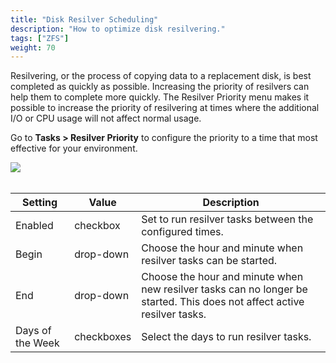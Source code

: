 ```yaml
---
title: "Disk Resilver Scheduling"
description: "How to optimize disk resilvering."
tags: ["ZFS"]
weight: 70
---
```


Resilvering, or the process of copying data to a replacement disk, is best completed as quickly as possible.
Increasing the priority of resilvers can help them to complete more quickly.
The Resilver Priority menu makes it possible to increase the priority of resilvering at times where the additional I/O or CPU usage will not affect normal usage.

Go to **Tasks > Resilver Priority** to configure the priority to a time that most effective for your environment.

<img src="/images/TasksResilverPriority.png">
<br><br>

| Setting | Value | Description |
|---------|-------|-------------|
| Enabled |	checkbox | Set to run resilver tasks between the configured times. |
| Begin   | drop-down | Choose the hour and minute when resilver tasks can be started. |
| End     | drop-down | Choose the hour and minute when new resilver tasks can no longer be started. This does not affect active resilver tasks. |
| Days of the Week | checkboxes | Select the days to run resilver tasks. |